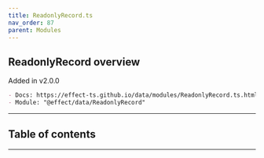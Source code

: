 ```yaml
---
title: ReadonlyRecord.ts
nav_order: 87
parent: Modules
---
```


## ReadonlyRecord overview

Added in v2.0.0

```md
- Docs: https://effect-ts.github.io/data/modules/ReadonlyRecord.ts.html
- Module: "@effect/data/ReadonlyRecord"
```

---

<h2 class="text-delta">Table of contents</h2>

---
